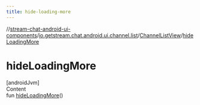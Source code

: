 ```yaml
---
title: hide-loading-more
---
```

//[stream-chat-android-ui-components](../../../index.md)/[io.getstream.chat.android.ui.channel.list](../index.md)/[ChannelListView](index.md)/[hideLoadingMore](hideLoadingMore.md)



# hideLoadingMore  
[androidJvm]  
Content  
fun [hideLoadingMore](hideLoadingMore.md)()  



